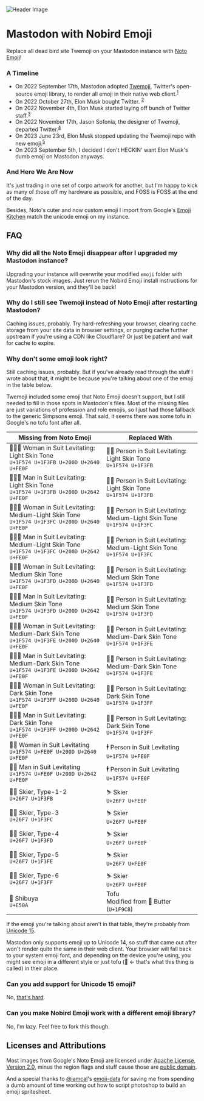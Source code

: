 ![Header Image](https://raw.github.com/letydoesstuff/mastodon-nobird-emoji/main/images/header.jpg)

# Mastodon with Nobird Emoji

Replace all dead bird site Twemoji on your Mastodon instance with [Noto Emoji](https://github.com/googlefonts/noto-emoji)!

### A Timeline

- On 2022 September 17th, Mastodon adopted [Twemoji](https://github.com/twitter/twemoji), Twitter's open-source emoji library, to render all emoji in their native web client.<sup>[1](https://github.com/mastodon/mastodon/commit/846cd4e8381c891816cf814582304b534db4ee5f)</sup>
- On 2022 October 27th, Elon Musk bought Twitter. <sup>[2](https://www.latimes.com/business/story/2022-10-27/elon-musk-buys-twitter-44-billion)</sup>
- On 2022 November 4th, Elon Musk started laying off bunch of Twitter staff.<sup>[3](https://www.latimes.com/entertainment-arts/story/2022-11-04/twitter-layoffs-employee-tweets-elon-musk)</sup>
- On 2022 November 17th, Jason Sofonia, the designer of Twemoji, departed Twitter.<sup>[4](https://github.com/twitter/twemoji/issues/570#issuecomment-1352347394)</sup>
- On 2023 June 23rd, Elon Musk stopped updating the Twemoji repo with new emoji.<sup>[5](https://github.com/jdecked/twemoji/issues/8#issuecomment-1588997510)</sup>
- On 2023 September 5th, I decided I don't HECKIN' want Elon Musk's dumb emoji on Mastodon anyways.

### And Here We Are Now

It's just trading in one set of corpo artwork for another, but I'm happy to kick as many of those off my hardware as possible, and FOSS is FOSS at the end of the day.

Besides, Noto's cuter and now custom emoji I import from Google's [Emoji Kitchen](https://emoji.supply/kitchen) match the unicode emoji on my instance.

## FAQ

### Why did all the Noto Emoji disappear after I upgraded my Mastodon instance?

Upgrading your instance will overwrite your modified `emoji` folder with Mastodon's stock images. Just rerun the Nobird Emoji install instructions for your Mastodon version, and they'll be back!

### Why do I still see Twemoji instead of Noto Emoji after restarting Mastodon?

Caching issues, probably. Try hard-refreshing your browser, clearing cache storage from your site data in browser settings, or purging cache further upstream if you're using a CDN like Cloudflare? Or just be patient and wait for cache to expire.

### Why don't some emoji look right?

Still caching issues, probably. But if you've already read through the stuff I wrote about that, it might be because you're talking about one of the emoji in the table below.

Twemoji included some emoji that Noto Emoji doesn't support, but I still needed to fill in those spots in Mastodon's files. Most of the missing files are just variations of profession and role emojis, so I just had those fallback to the generic Simpsons emoji. That said, it seems there was some tofu in Google's no tofu font after all.

| Missing from Noto Emoji | Replaced With |
|----|----|
| 🕴🏻‍♀️ Woman in Suit Levitating: Light Skin Tone<br>`U+1F574 U+1F3FB U+200D U+2640 U+FE0F` | 🕴🏻 Person in Suit Levitating: Light Skin Tone<br>`U+1F574 U+1F3FB` |
| 🕴🏻‍♂️ Man in Suit Levitating: Light Skin Tone<br>`U+1F574 U+1F3FB U+200D U+2642 U+FE0F` | 🕴🏻 Person in Suit Levitating: Light Skin Tone<br>`U+1F574 U+1F3FB` |
| 🕴🏼‍♀️ Woman in Suit Levitating: Medium-Light Skin Tone<br>`U+1F574 U+1F3FC U+200D U+2640 U+FE0F` | 🕴🏼 Person in Suit Levitating: Medium-Light Skin Tone<br>`U+1F574 U+1F3FC` |
| 🕴🏼‍♂️ Man in Suit Levitating: Medium-Light Skin Tone<br>`U+1F574 U+1F3FC U+200D U+2642 U+FE0F` | 🕴🏼 Person in Suit Levitating: Medium-Light Skin Tone<br>`U+1F574 U+1F3FC` |
| 🕴🏽‍♀️ Woman in Suit Levitating: Medium Skin Tone<br>`U+1F574 U+1F3FD U+200D U+2640 U+FE0F` | 🕴🏽 Person in Suit Levitating: Medium Skin Tone<br>`U+1F574 U+1F3FD` |
| 🕴🏽‍♂️ Man in Suit Levitating: Medium Skin Tone<br>`U+1F574 U+1F3FD U+200D U+2642 U+FE0F` | 🕴🏽 Person in Suit Levitating: Medium Skin Tone<br>`U+1F574 U+1F3FD` |
| 🕴🏾‍♀️ Woman in Suit Levitating: Medium-Dark Skin Tone<br>`U+1F574 U+1F3FE U+200D U+2640 U+FE0F` | 🕴🏾 Person in Suit Levitating: Medium-Dark Skin Tone<br>`U+1F574 U+1F3FE` |
| 🕴🏾‍♂️ Man in Suit Levitating: Medium-Dark Skin Tone<br>`U+1F574 U+1F3FE U+200D U+2642 U+FE0F` | 🕴🏾 Person in Suit Levitating: Medium-Dark Skin Tone<br>`U+1F574 U+1F3FE` |
| 🕴🏿‍♀️ Woman in Suit Levitating: Dark Skin Tone<br>`U+1F574 U+1F3FF U+200D U+2640 U+FE0F` | 🕴🏿 Person in Suit Levitating: Dark Skin Tone<br>`U+1F574 U+1F3FF` |
| 🕴🏿‍♂️ Man in Suit Levitating: Dark Skin Tone<br>`U+1F574 U+1F3FF U+200D U+2642 U+FE0F` | 🕴🏿 Person in Suit Levitating: Dark Skin Tone<br>`U+1F574 U+1F3FF` |
| 🕴️‍♀️ Woman in Suit Levitating<br>`U+1F574 U+FE0F U+200D U+2640 U+FE0F` | 🕴️ Person in Suit Levitating<br>`U+1F574 U+FE0F` |
| 🕴️‍♂️ Man in Suit Levitating<br>`U+1F574 U+FE0F U+200D U+2642 U+FE0F` | 🕴️ Person in Suit Levitating<br>`U+1F574 U+FE0F` |
| ⛷🏻 Skier, Type-1-2<br>`U+26F7 U+1F3FB` | ⛷️ Skier<br>`U+26F7 U+FE0F` |
| ⛷🏼 Skier, Type-3<br>`U+26F7 U+1F3FC` | ⛷️ Skier<br>`U+26F7 U+FE0F` |
| ⛷🏽 Skier, Type-4<br>`U+26F7 U+1F3FD` | ⛷️ Skier<br>`U+26F7 U+FE0F` |
| ⛷🏾 Skier, Type-5<br>`U+26F7 U+1F3FE` | ⛷️ Skier<br>`U+26F7 U+FE0F` |
| ⛷🏿 Skier, Type-6<br>`U+26F7 U+1F3FF` | ⛷️ Skier<br>`U+26F7 U+FE0F` |
|  Shibuya<br>`U+E50A` | Tofu<br>Modified from 🧈 Butter (`U+1F9C8`) |

If the emoji you're talking about aren't in that table, they're probably from [Unicode 15](https://emojipedia.org/emoji-15.0). 

Mastodon only supports emoji up to Unicode 14, so stuff that came out after won't render quite the same in their web client. Your browser will fall back to your system emoji font, and depending on the device you're using, you might see emoji in a different style or just tofu (􏿿 <- that's what this thing is called) in their place.

### Can you add support for Unicode 15 emoji?

No, [that's hard](https://github.com/mastodon/mastodon/discussions/23841).

### Can you make Nobird Emoji work with a different emoji library?

No, I'm lazy. Feel free to fork this though.

## Licenses and Attributions

Most images from Google's Noto Emoji are licensed under [Apache License, Version 2.0](https://github.com/googlefonts/noto-emoji/blob/main/LICENSE), minus the region flags and stuff cause those are [public domain](https://github.com/googlefonts/noto-emoji/blob/main/third_party/region-flags/LICENSE).

And a special thanks to [@iamcal](https://github.com/iamcal)'s [emoji-data](https://github.com/iamcal/emoji-data/tree/v15.0.1) for saving me from spending a dumb amount of time working out how to script photoshop to build an emoji spritesheet.